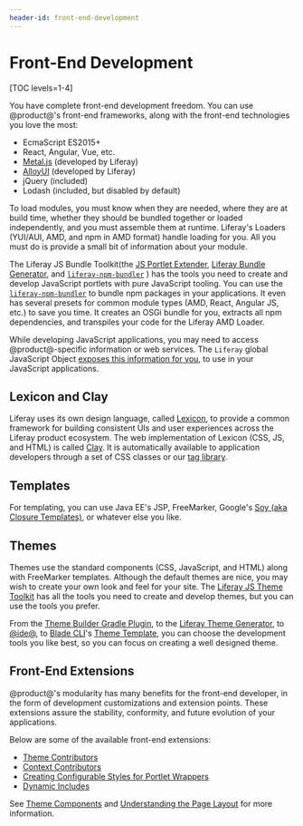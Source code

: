 ```yaml
---
header-id: front-end-development
---
```


# Front-End Development

[TOC levels=1-4]

You have complete front-end development freedom. You can use @product@'s 
front-end frameworks, along with the front-end technologies you love the most:

-   EcmaScript ES2015+
-   React, Angular, Vue, etc.
-   [Metal.js](https://metaljs.com/) (developed by Liferay)
-   [AlloyUI](https://alloyui.com/) (developed by Liferay)
-   jQuery (included)
-   Lodash (included, but disabled by default)

To load modules, you must know when they are needed, where they are at build
time, whether they should be bundled together or loaded independently, and
you must assemble them at runtime. Liferay's Loaders (YUI/AUI, AMD, and npm in
AMD format) handle loading for you. All you must do is provide a small bit of
information about your module. 

The Liferay JS Bundle Toolkit(the 
[JS Portlet Extender](https://web.liferay.com/marketplace/-/mp/application/115542926), 
[Liferay Bundle Generator](https://www.npmjs.com/package/generator-liferay-bundle), 
and 
[`liferay-npm-bundler`](/developer/reference/-/knowledge_base/7-2/liferay-npm-bundler)
) has the tools you need to create and develop JavaScript portlets with pure 
JavaScript tooling. You can use the 
[`liferay-npm-bundler`](/developer/reference/-/knowledge_base/7-2/liferay-npm-bundler)
to bundle npm packages in your applications. It even has several presets for 
common module types (AMD, React, Angular JS,  etc.) to save you time. It creates 
an OSGi bundle for you, extracts all npm dependencies, and transpiles your code 
for the Liferay AMD Loader. 

While developing JavaScript applications, you may need to access 
@product@-specific information or web services. The `Liferay` global JavaScript 
Object 
[exposes this information for you](/developer/frameworks/-/knowledge_base/7-2/liferay-javascript-apis), 
to use in your JavaScript applications. 

## Lexicon and Clay

Liferay uses its own design language, called 
[Lexicon](https://lexicondesign.io/docs/lexicon/), to provide a common framework 
for building consistent UIs and user experiences across the Liferay product 
ecosystem. The web implementation of Lexicon (CSS, JS, and HTML) is called 
[Clay](https://clayui.com/docs/get-started/introduction.html). 
It is automatically available to application developers through a set of CSS 
classes or our 
[tag library](/developer/frameworks/-/knowledge_base/7-2/using-the-clay-taglib-in-your-portlets). 

## Templates

For templating, you can use Java EE's JSP, FreeMarker, Google's 
[Soy (aka Closure Templates)](/developer/frameworks/-/knowledge_base/7-2/liferay-soy-portlet), 
or whatever else you like. 

## Themes

Themes use the standard components (CSS, JavaScript, and HTML) along with 
FreeMarker templates. Although the default themes are nice, you may wish to 
create your own look and feel for your site. The 
[Liferay JS Theme Toolkit](https://github.com/liferay/liferay-themes-sdk/tree/master/packages) 
has all the tools you need to create and develop themes, but you can use the 
tools you prefer.

From the 
[Theme Builder Gradle Plugin](/developer/reference/-/knowledge_base/7-2/theme-builder-gradle-plugin), 
to the 
[Liferay Theme Generator](/developer/frameworks/-/knowledge_base/7-2/creating-themes), 
to 
[@ide@](/developer/frameworks/-/knowledge_base/7-2/creating-themes-with-liferay-ide), 
to 
[Blade CLI](/developer/reference/-/knowledge_base/7-2/blade-cli)'s 
[Theme Template](/developer/reference/-/knowledge_base/7-2/theme-template), you 
can choose the development tools you like best, so you can focus on creating 
a well designed theme. 

## Front-End Extensions

@product@'s modularity has many benefits for the front-end developer, in the 
form of development customizations and extension points. These extensions assure 
the stability, conformity, and future evolution of your applications. 

Below are some of the available front-end extensions:

- [Theme Contributors](/developer/frameworks/-/knowledge_base/7-2/packaging-independent-ui-resources-for-your-site)
- [Context Contributors](/developer/frameworks/-/knowledge_base/7-2/injecting-additional-context-variables-into-your-templates)
- [Creating Configurable Styles for Portlet Wrappers](/developer/frameworks/-/knowledge_base/7-2/creating-configurable-styles-for-portlet-wrappers)
- [Dynamic Includes](/developer/frameworks/-/knowledge_base/7-2/adding-new-behavior-to-an-editor)

See 
[Theme Components](/developer/frameworks/-/knowledge_base/7-2/theme-components) 
and 
[Understanding the Page Layout](/developer/frameworks/-/knowledge_base/7-2/understanding-the-page-layout) 
for more information. 
